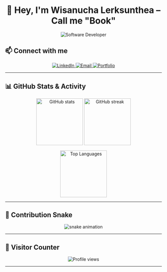 <div align="center">

# 👋 Hey, I'm Wisanucha Lerksunthea – Call me "Book"

![Software Developer](https://gradient-svg-generator.vercel.app/api/svg?text=Fullstack%20Dev&template=fadeInPath&color0=fadadd&color1=b5e7a0&color2=e0bbff&color3=a8e6cf&color4=ffd3a5&height=80&duration=5s&gradientType=rainbow)

</div>

## 📫 Connect with me

<p align="center">
  <a href="https://www.linkedin.com/in/YOUR-LINKEDIN" target="_blank">
    <img src="https://img.shields.io/badge/LinkedIn-blue?logo=linkedin&logoColor=white" alt="LinkedIn" />
  </a>
  <a href="mailto:YOUR_EMAIL@gmail.com" target="_blank">
    <img src="https://img.shields.io/badge/Email-red?logo=gmail&logoColor=white" alt="Email" />
  </a>
  <a href="https://YOUR-PORTFOLIO.com" target="_blank">
    <img src="https://img.shields.io/badge/Portfolio-black?logo=vercel&logoColor=white" alt="Portfolio" />
  </a>
</p>

---

## 📊 GitHub Stats & Activity

<p align="center">
  <img src="https://github-readme-stats.vercel.app/api?username=wsnc-lst&show_icons=true&theme=tokyonight" alt="GitHub stats" height="150" />
  <img src="https://github-readme-streak-stats.herokuapp.com/?user=wsnc-lst&theme=tokyonight" alt="GitHub streak" height="150" />
</p>

<p align="center">
  <img src="https://github-readme-stats.vercel.app/api/top-langs/?username=wsnc-lst&layout=compact&theme=tokyonight" alt="Top Languages" height="150" />
</p>

---

## 🐍 Contribution Snake
<p align="center">
  <img src="https://raw.githubusercontent.com/wsnc-lst/wsnc-lst/output/github-contribution-grid-snake.svg" alt="snake animation" />
</p>

---

## 👀 Visitor Counter
<p align="center">
  <img src="https://komarev.com/ghpvc/?username=wsnc-lst&style=for-the-badge&color=brightgreen" alt="Profile views" />
</p>

---
